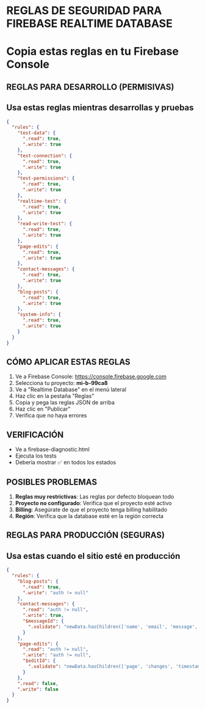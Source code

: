 # REGLAS DE SEGURIDAD PARA FIREBASE REALTIME DATABASE
# Copia estas reglas en tu Firebase Console

## REGLAS PARA DESARROLLO (PERMISIVAS)
## Usa estas reglas mientras desarrollas y pruebas

```json
{
  "rules": {
    "test-data": {
      ".read": true,
      ".write": true
    },
    "test-connection": {
      ".read": true,
      ".write": true
    },
    "test-permissions": {
      ".read": true,
      ".write": true
    },
    "realtime-test": {
      ".read": true,
      ".write": true
    },
    "read-write-test": {
      ".read": true,
      ".write": true
    },
    "page-edits": {
      ".read": true,
      ".write": true
    },
    "contact-messages": {
      ".read": true,
      ".write": true
    },
    "blog-posts": {
      ".read": true,
      ".write": true
    },
    "system-info": {
      ".read": true,
      ".write": true
    }
  }
}
```

## CÓMO APLICAR ESTAS REGLAS

1. Ve a Firebase Console: https://console.firebase.google.com
2. Selecciona tu proyecto: **mi-b-99ca8**
3. Ve a "Realtime Database" en el menú lateral
4. Haz clic en la pestaña "Reglas"
5. Copia y pega las reglas JSON de arriba
6. Haz clic en "Publicar"
7. Verifica que no haya errores

## VERIFICACIÓN

- Ve a firebase-diagnostic.html
- Ejecuta los tests
- Debería mostrar ✅ en todos los estados

## POSIBLES PROBLEMAS

1. **Reglas muy restrictivas**: Las reglas por defecto bloquean todo
2. **Proyecto no configurado**: Verifica que el proyecto esté activo
3. **Billing**: Asegúrate de que el proyecto tenga billing habilitado
4. **Región**: Verifica que la database esté en la región correcta

## REGLAS PARA PRODUCCIÓN (SEGURAS)
## Usa estas cuando el sitio esté en producción

```json
{
  "rules": {
    "blog-posts": {
      ".read": true,
      ".write": "auth != null"
    },
    "contact-messages": {
      ".read": "auth != null",
      ".write": true,
      "$messageId": {
        ".validate": "newData.hasChildren(['name', 'email', 'message', 'timestamp'])"
      }
    },
    "page-edits": {
      ".read": "auth != null",
      ".write": "auth != null",
      "$editId": {
        ".validate": "newData.hasChildren(['page', 'changes', 'timestamp', 'user'])"
      }
    },
    ".read": false,
    ".write": false
  }
}
```
